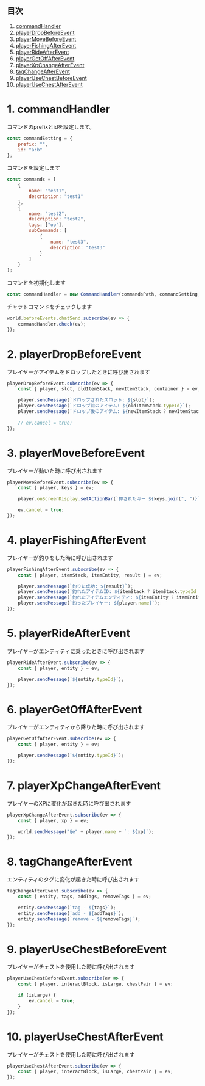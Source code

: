 ## 目次

1. [commandHandler](#anchor1)
2. [playerDropBeforeEvent](#anchor2)
3. [playerMoveBeforeEvent](#anchor3)
4. [playerFishingAfterEvent](#anchor4)
5. [playerRideAfterEvent](#anchor5)
6. [playerGetOffAfterEvent](#anchor6)
7. [playerXpChangeAfterEvent](#anchor7)
8. [tagChangeAfterEvent](#anchor8)
9. [playerUseChestBeforeEvent](#anchor9)
10. [playerUseChestAfterEvent](#anchor10)

<a id="anchor1"></a>

# 1. commandHandler

コマンドのprefixとidを設定します。

```javascript
const commandSetting = {
    prefix: "",
    id: "a:b"
};
```

コマンドを設定します

```javascript
const commands = [
    {
        name: "test1",
        description: "test1"
    },
    {
        name: "test2",
        description: "test2",
        tags: ["op"],
        subCommands: [
            {
                name: "test3",
                description: "test3"
            }
        ]
    }
];
```

コマンドを初期化します

```javascript
const commandHandler = new CommandHandler(commandsPath, commandSetting, commands);
```

チャットコマンドをチェックします

```javascript
world.beforeEvents.chatSend.subscribe(ev => {
    commandHandler.check(ev);
});
```

<a id="anchor2"></a>

# 2. playerDropBeforeEvent

プレイヤーがアイテムをドロップしたときに呼び出されます

```javascript
playerDropBeforeEvent.subscribe(ev => {
    const { player, slot, oldItemStack, newItemStack, container } = ev;

    player.sendMessage(`ドロップされたスロット: ${slot}`);
    player.sendMessage(`ドロップ前のアイテム: ${oldItemStack.typeId}`);
    player.sendMessage(`ドロップ後のアイテム: ${newItemStack ? newItemStack.typeId : "minecraft:air"}`);
    
    // ev.cancel = true;
});
```

<a id="anchor3"></a>

# 3. playerMoveBeforeEvent

プレイヤーが動いた時に呼び出されます

```javascript
playerMoveBeforeEvent.subscribe(ev => {
    const { player, keys } = ev;

    player.onScreenDisplay.setActionBar(`押されたキー ${keys.join(", ")}`);

    ev.cancel = true;
});
```

<a id="anchor4"></a>

# 4. playerFishingAfterEvent

プレイヤーが釣りをした時に呼び出されます

```javascript
playerFishingAfterEvent.subscribe(ev => {
    const { player, itemStack, itemEntity, result } = ev;

    player.sendMessage(`釣りに成功: ${result}`);
    player.sendMessage(`釣れたアイテムID: ${itemStack ? itemStack.typeId : ""}`);
    player.sendMessage(`釣れたアイテムエンティティ: ${itemEntity ? itemEntity.typeId : ""}`);
    player.sendMessage(`釣ったプレイヤー: ${player.name}`);
});
```

<a id="anchor5"></a>

# 5. playerRideAfterEvent

プレイヤーがエンティティに乗ったときに呼び出されます

```javascript
playerRideAfterEvent.subscribe(ev => {
    const { player, entity } = ev;

    player.sendMessage(`${entity.typeId}`);
});
```

<a id="anchor6"></a>

# 6. playerGetOffAfterEvent

プレイヤーがエンティティから降りた時に呼び出されます

```javascript
playerGetOffAfterEvent.subscribe(ev => {
    const { player, entity } = ev;

    player.sendMessage(`${entity.typeId}`);
});
```

<a id="anchor7"></a>

# 7. playerXpChangeAfterEvent

プレイヤーのXPに変化が起きた時に呼び出されます

```javascript
playerXpChangeAfterEvent.subscribe(ev => {
    const { player, xp } = ev;

    world.sendMessage("§e" + player.name + `: ${xp}`); 
});
```

<a id="anchor8"></a>

# 8. tagChangeAfterEvent

エンティティのタグに変化が起きた時に呼び出されます

```javascript
tagChangeAfterEvent.subscribe(ev => {
    const { entity, tags, addTags, removeTags } = ev;

    entity.sendMessage(`tag - ${tags}`);
    entity.sendMessage(`add - ${addTags}`);
    entity.sendMessage(`remove - ${removeTags}`);
});
```

<a id="anchor9"></a>

# 9. playerUseChestBeforeEvent

プレイヤーがチェストを使用した時に呼び出されます

```javascript
playerUseChestBeforeEvent.subscribe(ev => {
    const { player, interactBlock, isLarge, chestPair } = ev;

    if (isLarge) {
        ev.cancel = true;
    }
});
```

<a id="anchor10"></a>

# 10. playerUseChestAfterEvent

プレイヤーがチェストを使用した時に呼び出されます

```javascript
playerUseChestAfterEvent.subscribe(ev => {
    const { player, interactBlock, isLarge, chestPair } = ev;
});
```